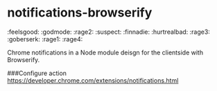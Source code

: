 notifications-browserify
============
:feelsgood: :godmode: :rage2: :suspect: :finnadie: :hurtrealbad: :rage3: :goberserk: :rage1: :rage4:

Chrome notifications in a 
Node module deisgn for the clientside with Browserify. 

###Configure action
https://developer.chrome.com/extensions/notifications.html

